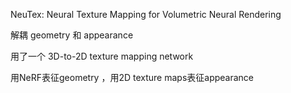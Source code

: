 NeuTex: Neural Texture Mapping for Volumetric Neural Rendering

解耦 geometry 和 appearance

用了一个 3D-to-2D texture mapping network

用NeRF表征geometry ，用2D texture maps表征appearance